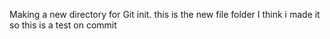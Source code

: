 Making a new directory for Git init. this is the new file folder
I think i made it so this is a test on commit

